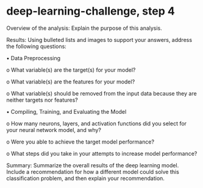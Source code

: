 # deep-learning-challenge, step 4

Overview of the analysis: Explain the purpose of this analysis.


Results: Using bulleted lists and images to support your answers, address the following questions:

•	Data Preprocessing

o	What variable(s) are the target(s) for your model?

o	What variable(s) are the features for your model?

o	What variable(s) should be removed from the input data because they are neither targets nor features?

•	Compiling, Training, and Evaluating the Model

o	How many neurons, layers, and activation functions did you select for your neural network model, and why?

o	Were you able to achieve the target model performance?

o	What steps did you take in your attempts to increase model performance?


Summary: Summarize the overall results of the deep learning model. Include a recommendation for how a different model could solve this classification problem, and then explain your recommendation.
